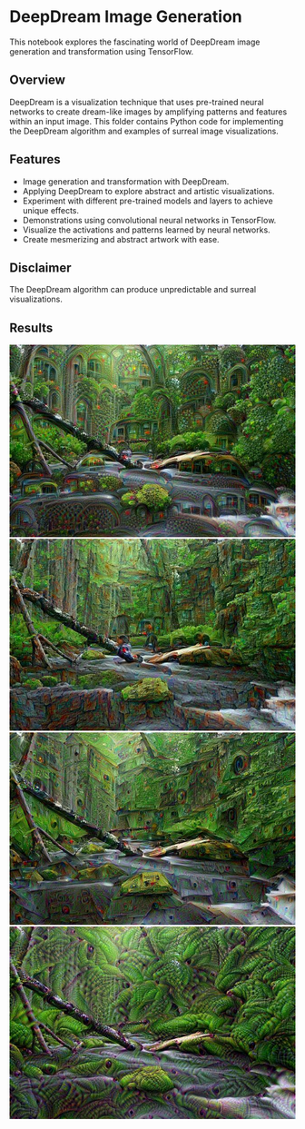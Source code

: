 # DeepDream Image Generation

This notebook explores the fascinating world of DeepDream image generation and transformation using TensorFlow.

## Overview
DeepDream is a visualization technique that uses pre-trained neural networks to create dream-like images by amplifying patterns and features within an input image. This folder contains Python code for implementing the DeepDream algorithm and examples of surreal image visualizations.

## Features
- Image generation and transformation with DeepDream.
- Applying DeepDream to explore abstract and artistic visualizations.
- Experiment with different pre-trained models and layers to achieve unique effects.
- Demonstrations using convolutional neural networks in TensorFlow.
- Visualize the activations and patterns learned by neural networks.
- Create mesmerizing and abstract artwork with ease.
 

## Disclaimer
The DeepDream algorithm can produce unpredictable and surreal visualizations.

## Results
![Image 1](results/deepdream.jpg)
![Image 2](results/deepdream3.jpg)
![Image 3](results/deepdream6.jpg)
![Image 4](results/deepdream5.jpg)

